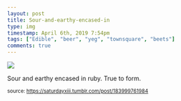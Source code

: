 ```yaml
---
layout: post
title: Sour-and-earthy-encased-in
type: img
timestamp: April 6th, 2019 7:54pm
tags: ["Edible", "beer", "yeg", "townsquare", "beets"]
comments: true
---
```

<img src="https://saturdayxiii.github.io/media/183999761984.jpg"/>

Sour and earthy encased in ruby.  True to form.
 
  
<small>source: https://saturdayxiii.tumblr.com/post/183999761984</small>